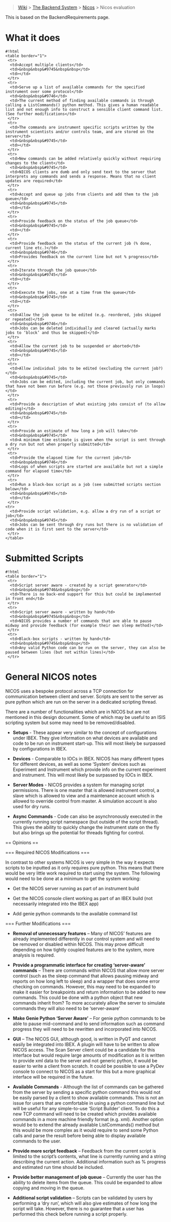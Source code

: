 > [Wiki](Home) > [The Backend System](The-Backend-System) > [Nicos](Nicos) > Nicos evaluation

This is based on the BackendRequirements page.

# What it does

```
#!html
<table border="1">
 <tr>
  <td>Accept multiple clients</td>
  <td>&nbsp&nbsp&#9745&nbsp&nbsp</td>
  <td></td>
 </tr>
 <tr>
  <td>Serve up a list of available commands for the specified instrument over some protocol</td> 
  <td>&nbsp&nbsp&#9746</td>
  <td>The current method of finding available commands is through calling a ListCommands() python method. This gives a human readable list and not enough info to construct a sensible client command list. (See further modifications</td>
 </tr>
 <tr>
  <td>The commands are instrument specific scripts written by the instrument scientists and/or controls team, and are stored on the server</td> 
  <td>&nbsp&nbsp&#9745</td>
  <td></td>
 </tr>
 <tr>
  <td>New commands can be added relatively quickly without requiring changes to the client</td> 
  <td>&nbsp&nbsp&#9745</td>
  <td>NICOS clients are dumb and only send text to the server that interprets any commands and sends a response. Means that no client updates are required</td>
 </tr>
 <tr>
  <td>Accept and queue up jobs from clients and add them to the job queue</td> 
  <td>&nbsp&nbsp&#9745</td>
  <td></td>
 </tr>
 <tr>
  <td>Provide feedback on the status of the job queue</td> 
  <td>&nbsp&nbsp&#9745</td>
  <td></td>
 </tr>
 <tr>
  <td>Provide feedback on the status of the current job (% done, current line etc.)</td> 
  <td>&nbsp&nbsp&#9746</td>
  <td>Provides feedback on the current line but not % progress</td>
 </tr>
 <tr>
  <td>Iterate through the job queue</td> 
  <td>&nbsp&nbsp&#9745</td>
  <td></td>
 </tr>
 <tr>
  <td>Execute the jobs, one at a time from the queue</td> 
  <td>&nbsp&nbsp&#9745</td>
  <td></td>
 </tr>
 <tr>
  <td>Allow the job queue to be edited (e.g. reordered, jobs skipped or repeated)</td> 
  <td>&nbsp&nbsp&#9746</td>
  <td>Jobs can be deleted individually and cleared (actually marks jobs to ‘block’ and thus be skipped)</td>
 </tr>
 <tr>
  <td>Allow the current job to be suspended or aborted</td> 
  <td>&nbsp&nbsp&#9745</td>
  <td></td>
 </tr>
 <tr>
  <td>Allow individual jobs to be edited (excluding the current job?)</td> 
  <td>&nbsp&nbsp&#9745</td>
  <td>Jobs can be edited, including the current job, but only commands that have not been run before (e.g. not those previously run in loops)</td>
 </tr>
 <tr>
  <td>Provide a description of what existing jobs consist of (to allow editing)</td> 
  <td>&nbsp&nbsp&#9745</td>
  <td></td>
 </tr>
 <tr>
  <td>Provide an estimate of how long a job will take</td> 
  <td>&nbsp&nbsp&#9745</td>
  <td>A minimum time estimate is given when the script is sent through a dry run but not when properly submitted</td>
 </tr>
 <tr>
  <td>Provide the elapsed time for the current job</td> 
  <td>&nbsp&nbsp&#9746</td>
  <td>Logs of when scripts are started are available but not a simple command for elapsed time</td>
 </tr>
 <tr>
  <td>Run a black-box script as a job (see submitted scripts section below</td> 
  <td>&nbsp&nbsp&#9745</td>
  <td></td>
 </tr> 
<tr>
  <td>Provide script validation, e.g. allow a dry run of a script or job</td> 
  <td>&nbsp&nbsp&#9745</td>
  <td>Jobs can be sent through dry runs but there is no validation of code when it is first sent to the server</td>
 </tr>
</table>
```

# Submitted Scripts
```
#!html
<table border="1">
 <tr>
  <td>Script server aware - created by a script generator</td>
  <td>&nbsp&nbsp&#9746&nbsp&nbsp</td>
  <td>There is no back-end support for this but could be implemented in front end</td>
 </tr>
 <tr>
  <td>Script server aware - written by hand</td>
  <td>&nbsp&nbsp&#9745&nbsp&nbsp</td>
  <td>NICOS provides a number of commands that are able to pause midway and provide feedback (for example their own sleep method)</td>
 </tr>
 <tr>
  <td>Black-box scripts - written by hand</td>
  <td>&nbsp&nbsp&#9745&nbsp&nbsp</td>
  <td>Any valid Python code can be run on the server, they can also be paused between lines (but not within lines)</td>
 </tr>
```

# General NICOS notes
NICOS uses a bespoke protocol across a TCP connection for communication between client and server. Scripts are sent to the server as pure python which are run on the server in a dedicated scripting thread.
 
There are a number of functionalities which are in NICOS but are not mentioned in this design document. Some of which may be useful to an ISIS scripting system but some may need to be removed/disabled.

- **Setups** - These appear very similar to the concept of configurations under IBEX. They give information on what devices are available and code to be run on instrument start-up. This will most likely be surpassed by configurations in IBEX.

- **Devices** - Comparable to IOCs in IBEX. NICOS has many different types for different devices, as well as some ‘System’ devices such as Experiment and Instrument which provide info on the current experiment and instrument. This will most likely be surpassed by IOCs in IBEX.

- **Server Modes** - NICOS provides a system for managing script permissions. There is one master that is allowed instrument control, a slave which is allowed to view and a maintenance account which is allowed to override control from master. A simulation account is also used for dry runs. 

- **Async Commands** - Code can also be asynchronously executed in the currently running script namespace (but outside of the script thread). This gives the ability to quickly change the instrument state on the fly but also brings up the potential for threads fighting for control. 

== Opinions ==

=== Required NICOS Modifications ===

In contrast to other systems NICOS is very simple in the way it expects scripts to be inputted as it only requires pure python.  This means that there would be very little work required to start using the system. The following would need to be done at a minimum to get the system working:

- Get the NICOS server running as part of an instrument build

- Get the NICOS console client  working as part of an IBEX build (not necessarily integrated into the IBEX app)

- Add genie python commands to the available command list

=== Further Modifications ===
- **Removal of unnecessary features** – Many of NICOS’ features are already implemented differently in our control system and will need to be removed or disabled within NICOS. This may prove difficult depending on how tightly coupled features are to the system, more analysis is required.

- **Provide a programmatic interface for creating ‘server-aware’ commands** – There are commands within NICOS that allow more server control (such as the sleep command that allows pausing midway and reports on how long left to sleep) and a wrapper that does some error checking on commands. However, this may need to be expanded to make it easier for breakpoints and return information to be added to new commands. This could be done with a python object that new commands inherit from? To more accurately allow the server to simulate commands they will also need to be ‘server-aware’

- **Make Genie Python ‘Server Aware’** – For genie python commands to be able to pause mid-command and to send information such as command progress they will need to be rewritten and incorporated into NICOS.

- **GUI** – The NICOS GUI, although good, is written in PyQT and cannot easily be integrated into IBEX. A plugin will have to be written to allow NICOS access. The Scan Server client could be a candidate for this interface but would require large amounts of modification as it is written to provide xml data to the server and not generic python, it would be easier to write a client from scratch. It could be possible to use a PyDev console to connect to NICOS as a start for this but a more graphical interface will be required in the future.

- **Available Commands** - Although the list of commands can be gathered from the server by sending a specific python command this would not be easily parsed by a client to show available commands. This is not an issue for users that are comfortable in using a python command line but will be useful for any simple-to-use ‘Script Builder’ client. To do this a new TCP command will need to be created which provides available commands in a more machine friendly format (e.g. xml). Another option would be to extend the already available ListCommands() method but this would be more complex as it would require to send some Python calls and parse the result before being able to display available commands to the user.

- **Provide more script feedback** – Feedback from the current script is limited  to the script’s contents, what line is currently running and a string describing the current action. Additional information such as % progress and estimated run time should be included.

- **Provide better management of job queue** – Currently the user has the ability to delete items from the queue. This could be expanded to allow copying and moving in the queue.

- **Additional script validation** – Scripts can be validated by users by performing a ‘dry run’, which will also give estimates of how long the script will take. However, there is no guarantee that a user has performed this check before running a script properly.
